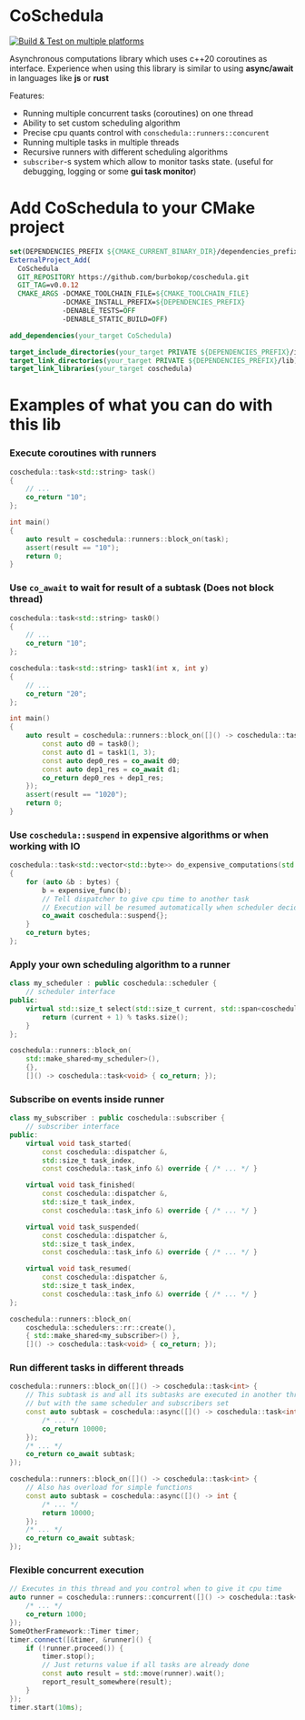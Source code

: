 # CoSchedula

[![Build & Test on multiple platforms](https://github.com/burbokop/coschedula/actions/workflows/cmake-multi-platform.yml/badge.svg?event=push)](https://github.com/burbokop/coschedula/actions/workflows/cmake-multi-platform.yml)

Asynchronous computations library which uses c++20 coroutines as interface. Experience when using this library is similar to using  **async/await** in languages like **js** or **rust**

Features:
* Running multiple concurrent tasks (coroutines) on one thread
* Ability to set custom scheduling algorithm
* Precise cpu quants control with `conschedula::runners::concurent`
* Running multiple tasks in multiple threads
* Recursive runners with different scheduling algorithms
* `subscriber`-s system which allow to monitor tasks state. (useful for debugging, logging or some **gui task monitor**)

# Add CoSchedula to your CMake project
```cmake
set(DEPENDENCIES_PREFIX ${CMAKE_CURRENT_BINARY_DIR}/dependencies_prefix)
ExternalProject_Add(
  CoSchedula
  GIT_REPOSITORY https://github.com/burbokop/coschedula.git
  GIT_TAG=v0.0.12
  CMAKE_ARGS -DCMAKE_TOOLCHAIN_FILE=${CMAKE_TOOLCHAIN_FILE}
             -DCMAKE_INSTALL_PREFIX=${DEPENDENCIES_PREFIX}
             -DENABLE_TESTS=OFF
             -DENABLE_STATIC_BUILD=OFF)

add_dependencies(your_target CoSchedula)

target_include_directories(your_target PRIVATE ${DEPENDENCIES_PREFIX}/include)
target_link_directories(your_target PRIVATE ${DEPENDENCIES_PREFIX}/lib)
target_link_libraries(your_target coschedula)
```

# Examples of what you can do with this lib

### Execute coroutines with runners

```cpp
coschedula::task<std::string> task()
{
    // ...
    co_return "10";
};

int main()
{
    auto result = coschedula::runners::block_on(task);
    assert(result == "10");
    return 0;
}
```

### Use `co_await` to wait for result of a subtask (Does not block thread)

```cpp
coschedula::task<std::string> task0()
{
    // ...
    co_return "10";
};

coschedula::task<std::string> task1(int x, int y)
{
    // ...
    co_return "20";
};

int main()
{
    auto result = coschedula::runners::block_on([]() -> coschedula::task<std::string> {
        const auto d0 = task0();
        const auto d1 = task1(1, 3);
        const auto dep0_res = co_await d0;
        const auto dep1_res = co_await d1;
        co_return dep0_res + dep1_res;
    });
    assert(result == "1020");
    return 0;
}
```

### Use `coschedula::suspend` in expensive algorithms or when working with IO

```cpp
coschedula::task<std::vector<std::byte>> do_expensive_computations(std::vector<std::byte> bytes)
{
    for (auto &b : bytes) {
        b = expensive_func(b);
        // Tell dispatcher to give cpu time to another task
        // Execution will be resumed automatically when scheduler decide
        co_await coschedula::suspend{};
    }
    co_return bytes;
};
```

### Apply your own scheduling algorithm to a runner

```cpp
class my_scheduler : public coschedula::scheduler {
    // scheduler interface
public:
    virtual std::size_t select(std::size_t current, std::span<coschedula::task_info> tasks) override {
        return (current + 1) % tasks.size();
    }
};

coschedula::runners::block_on(
    std::make_shared<my_scheduler>(),
    {},
    []() -> coschedula::task<void> { co_return; });
```

### Subscribe on events inside runner

```cpp
class my_subscriber : public coschedula::subscriber {
    // subscriber interface
public:
    virtual void task_started(
        const coschedula::dispatcher &,
        std::size_t task_index,
        const coschedula::task_info &) override { /* ... */ }

    virtual void task_finished(
        const coschedula::dispatcher &,
        std::size_t task_index,
        const coschedula::task_info &) override { /* ... */ }

    virtual void task_suspended(
        const coschedula::dispatcher &,
        std::size_t task_index,
        const coschedula::task_info &) override { /* ... */ }

    virtual void task_resumed(
        const coschedula::dispatcher &,
        std::size_t task_index,
        const coschedula::task_info &) override { /* ... */ }
};

coschedula::runners::block_on(
    coschedula::schedulers::rr::create(),
    { std::make_shared<my_subscriber>() },
    []() -> coschedula::task<void> { co_return; });
```

### Run different tasks in different threads

```cpp
coschedula::runners::block_on([]() -> coschedula::task<int> {
    // This subtask is and all its subtasks are executed in another thread with seperate dispatcher
    // but with the same scheduler and subscribers set
    const auto subtask = coschedula::async([]() -> coschedula::task<int> {
        /* ... */
        co_return 10000;
    });
    /* ... */
    co_return co_await subtask;
});

coschedula::runners::block_on([]() -> coschedula::task<int> {
    // Also has overload for simple functions
    const auto subtask = coschedula::async([]() -> int {
        /* ... */
        return 10000;
    });
    /* ... */
    co_return co_await subtask;
});

```


### Flexible concurrent execution

```cpp
// Executes in this thread and you control when to give it cpu time
auto runner = coschedula::runners::concurrent([]() -> coschedula::task<int> {
    /* ... */
    co_return 1000;
});
SomeOtherFramework::Timer timer;
timer.connect([&timer, &runner]() {
    if (!runner.proceed()) {
        timer.stop();
        // Just returns value if all tasks are already done
        const auto result = std::move(runner).wait();
        report_result_somewhere(result);
    }
});
timer.start(10ms);
```

